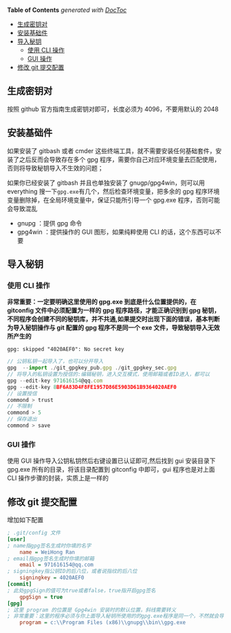 <!-- START doctoc generated TOC please keep comment here to allow auto update -->
<!-- DON'T EDIT THIS SECTION, INSTEAD RE-RUN doctoc TO UPDATE -->

**Table of Contents** _generated with [DocToc](https://github.com/thlorenz/doctoc)_

- [生成密钥对](#%E7%94%9F%E6%88%90%E5%AF%86%E9%92%A5%E5%AF%B9)
- [安装基础件](#%E5%AE%89%E8%A3%85%E5%9F%BA%E7%A1%80%E4%BB%B6)
- [导入秘钥](#%E5%AF%BC%E5%85%A5%E7%A7%98%E9%92%A5)
  - [使用 CLI 操作](#%E4%BD%BF%E7%94%A8-cli-%E6%93%8D%E4%BD%9C)
  - [GUI 操作](#gui-%E6%93%8D%E4%BD%9C)
- [修改 git 提交配置](#%E4%BF%AE%E6%94%B9-git-%E6%8F%90%E4%BA%A4%E9%85%8D%E7%BD%AE)

<!-- END doctoc generated TOC please keep comment here to allow auto update -->

## 生成密钥对

按照 github 官方指南生成密钥对即可，长度必须为 4096，不要用默认的 2048

## 安装基础件

如果安装了 gitbash 或者 cmder 这些终端工具，就不需要安装任何基础套件，安装了之后反而会导致存在多个 gpg 程序，需要你自己对应环境变量去匹配使用，否则将导致秘钥导入不生效的问题；

如果你已经安装了 gitbash 并且也单独安装了 gnugp/gpg4win，则可以用 everything 搜一下`gpg.exe`有几个，然后检查环境变量，把多余的 gpg 程序环境变量删除掉，在全局环境变量中，保证只能所引导一个 gpg.exe 程序，否则可能会导致混乱

- gnupg ：提供 gpg 命令
- gpg4win ：提供操作的 GUI 图形，如果纯粹使用 CLI 的话，这个东西可以不要

## 导入秘钥

### 使用 CLI 操作

**非常重要：一定要明确这里使用的 gpg.exe 到底是什么位置提供的，在 gitconfig 文件中必须配置为一样的 gpg 程序路径，才能正确识别到 gpg 秘钥，不同程序会创建不同的秘钥库，并不共通,如果提交时出现下面的错误，基本判断为导入秘钥操作与 git 配置的 gpg 程序不是同一个 exe 文件，导致秘钥导入无效所产生的**

```
gpg: skipped "4020AEF0": No secret key
```

```js
// 公钥私钥一起导入了，也可以分开导入
gpg  --import ./git_gpgkey_pub.gpg ./git_gpgkey_sec.gpg
// 将导入的私钥设置为授信的:编辑秘钥，进入交互模式，使用邮箱或者ID进入，都可以
gpg --edit-key 971616154@qq.com
gpg --edit-key 8BF6A83D4F8FE1957D86E5903D61B9364020AEF0
// 设置授信
commond > trust
// 不限制
commond > 5
// 保存退出
commond > save
```

### GUI 操作

使用 GUI 操作导入公钥私钥然后右键设置已认证即可,然后找到 gui 安装目录下 gpg.exe 所有的目录，将该目录配置到 gitconfig 中即可，gui 程序也是对上面 CLI 操作步骤的封装，实质上是一样的

## 修改 git 提交配置

增加如下配置

```ini
; .git/config 文件
[user]
; name指gpg签名生成时你填的名字
    name = WeiHong Ran
; email指gpg签名生成时你填的邮箱
    email = 971616154@qq.com
; signingkey指公钥ID的后八位，或者说指纹的后八位
    signingkey = 4020AEF0
[commit]
; 此处gpgSign的值可为true或者false，true指开启gpg签名
    gpgSign = true
[gpg]
; 这里 program 的位置是 Gpg4win 安装时的默认位置，斜线需要转义
; 非常重要：这里的程序必须与你上面导入秘钥所使用的的gpg.exe程序是同一个，不然就会导致秘钥找不到，报错：No secret key
	program = c:\\Program Files (x86)\\gnupg\\bin\\gpg.exe
```
